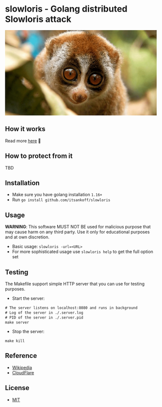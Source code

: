 # slowloris - Golang distributed Slowloris attack

![Cute Slowloris](slowloris.png)


## How it works
Read more [here](https://thetooth.io/blog/slowloris-attack) 🦷

## How to protect from it
TBD

## Installation
* Make sure you have golang installation `1.16+`
* Run `go install github.com/itsankoff/slowloris`

## Usage

**WARNING**:
This software MUST NOT BE used for malicious purpose that may cause harm on
any third party. Use it only for educational purposes and at own discretion.

* Basic usage: `slowloris -url=<URL>`
* For more sophisticated usage use `slowloris help` to get the full option set

## Testing

The Makefile support simple HTTP server that you can use for testing purposes.
* Start the server:
```
# The server listens on localhost:8080 and runs in background
# Log of the server in ./.server.log
# PID of the server in ./.server.pid
make server
```
* Stop the server:
```
make kill
```


## Reference
* [Wikipedia](https://en.wikipedia.org/wiki/Slowloris_(computer_security))
* [CloudFlare](https://www.cloudflare.com/learning/ddos/ddos-attack-tools/slowloris/)

## License
* [MIT](LICENSE)
